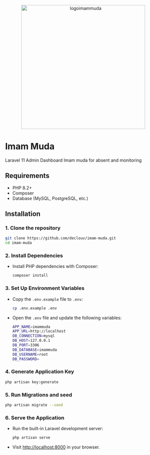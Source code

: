 <p align="center">
    <a href="https://imammuda.rf.gd">
    <img src="https://i.ibb.co.com/9N4z2kc/logoimammuda.png" alt="logoimammuda" border="0" width="400" style="margin:0 auto">
    </a>
</p>

# Imam Muda

Laravel 11 Admin Dashboard Imam muda for absent and monitoring

## Requirements

-   PHP 8.2+
-   Composer
-   Database (MySQL, PostgreSQL, etc.)

## Installation

### 1. Clone the repository

```bash
git clone https://github.com/declouv/imam-muda.git
cd imam-muda
```

### 2. Install Dependencies

-   Install PHP dependencies with Composer:

    ```bash
    composer install
    ```

### 3. Set Up Environment Variables

-   Copy the `.env.example` file to `.env`:

    ```bash
    cp .env.example .env
    ```

-   Open the `.env` file and update the following variables:

    ```bash
    APP_NAME=imammuda
    APP_URL=http://localhost
    DB_CONNECTION=mysql
    DB_HOST=127.0.0.1
    DB_PORT=3306
    DB_DATABASE=imammuda
    DB_USERNAME=root
    DB_PASSWORD=
    ```

### 4. Generate Application Key

```bash
php artisan key:generate
```

### 5. Run Migrations and seed

```bash
php artisan migrate --seed
```

### 6. Serve the Application

-   Run the built-in Laravel development server:

    ```bash
    php artisan serve
    ```

-   Visit [http://localhost:8000](http://localhost:8000) in your browser.
